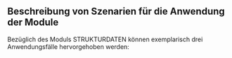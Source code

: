 ## Beschreibung von Szenarien für die Anwendung der Module

Bezüglich des Moduls STRUKTURDATEN können exemplarisch drei Anwendungsfälle hervorgehoben werden:


